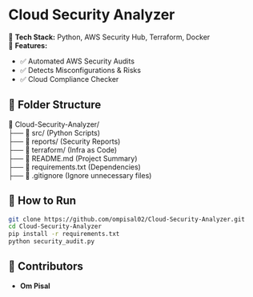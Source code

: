 # Cloud Security Analyzer  

🚀 **Tech Stack:** Python, AWS Security Hub, Terraform, Docker  
📌 **Features:**  
- ✅ Automated AWS Security Audits  
- ✅ Detects Misconfigurations & Risks  
- ✅ Cloud Compliance Checker  

## 📂 Folder Structure  
📂 Cloud-Security-Analyzer/  
 ├── 📂 src/  (Python Scripts)  
 ├── 📂 reports/ (Security Reports)  
 ├── 📂 terraform/ (Infra as Code)  
 ├── 📜 README.md  (Project Summary)  
 ├── 📜 requirements.txt  (Dependencies)  
 ├── 📜 .gitignore  (Ignore unnecessary files)  

## 🔧 How to Run  
```bash
git clone https://github.com/ompisal02/Cloud-Security-Analyzer.git  
cd Cloud-Security-Analyzer  
pip install -r requirements.txt  
python security_audit.py
```

## 📢 Contributors  
- **Om Pisal**